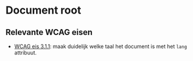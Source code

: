 <!-- @license CC0-1.0 -->

# Document root

## Relevante WCAG eisen

- [WCAG eis 3.1.1](https://www.w3.org/TR/WCAG21/#language-of-page): maak duidelijk welke taal het document is met het `lang` attribuut.
